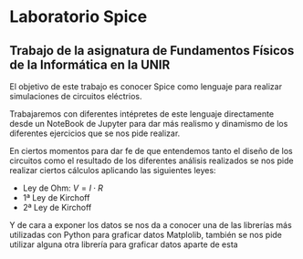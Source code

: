# Laboratorio Spice
## Trabajo de la asignatura de Fundamentos Físicos de la Informática en la UNIR

El objetivo de este trabajo es conocer Spice como lenguaje para realizar simulaciones de circuitos eléctrios. 

Trabajaremos con diferentes intépretes de este lenguaje directamente desde un NoteBook de Jupyter para dar más realismo y dinamismo de los diferentes ejercicios que se nos pide realizar. 

En ciertos momentos para dar fe de que entendemos tanto el diseño de los circuitos como el resultado de los diferentes análisis realizados se nos pide realizar ciertos cálculos aplicando las siguientes leyes:
- Ley de Ohm: $V = I\cdot R$
- 1ª Ley de Kirchoff
- 2ª Ley de Kirchoff

Y de cara a exponer los datos se nos da a conocer una de las librerías más utilizadas con Python para graficar datos Matplolib, también se nos pide utilizar alguna otra librería para graficar datos aparte de esta
